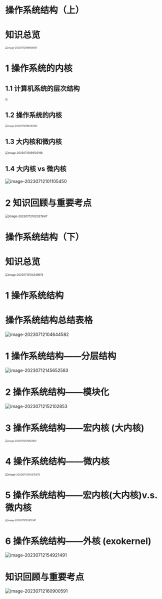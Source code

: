 # 操作系统结构（上）



# 知识总览

<img src="https://cvp.oss-cn-shanghai.aliyuncs.com/picgo/202307120858860.png" alt="image-20230712085804657" style="zoom: 50%;" />



# 1 操作系统的内核



## 1.1 计算机系统的层次结构

<img src="https://cvp.oss-cn-shanghai.aliyuncs.com/picgo/202307120927572.png" style="zoom:50%;" />



## 1.2 操作系统的内核

<img src="https://cvp.oss-cn-shanghai.aliyuncs.com/picgo/202307120940240.png" alt="image-20230712094044100" style="zoom:50%;" />



## 1.3 大内核和微内核

<img src="https://cvp.oss-cn-shanghai.aliyuncs.com/picgo/202307120951368.png" alt="image-20230712095102198" style="zoom: 60%;" />



## 1.4 大内核 vs 微内核

![image-20230712101105450](https://cvp.oss-cn-shanghai.aliyuncs.com/picgo/202307121011604.png)



# 2 知识回顾与重要考点

<img src="https://cvp.oss-cn-shanghai.aliyuncs.com/picgo/202307121020738.png" alt="image-20230712102027647" style="zoom:67%;" />

# 操作系统结构（下）



# 知识总览

<img src="https://cvp.oss-cn-shanghai.aliyuncs.com/picgo/202307121043755.png" alt="image-20230712104349676" style="zoom: 60%;" />



# 1 操作系统结构



# 操作系统结构总结表格

![image-20230712104644582](https://cvp.oss-cn-shanghai.aliyuncs.com/picgo/202307121046756.png)



# 1 操作系统结构——分层结构

![image-20230712145652583](https://cvp.oss-cn-shanghai.aliyuncs.com/picgo/202307121456710.png)



# 2 操作系统结构——模块化

![image-20230712152102853](https://cvp.oss-cn-shanghai.aliyuncs.com/picgo/202307121521971.png)



# 3 操作系统结构——宏内核 (大内核)

<img src="https://cvp.oss-cn-shanghai.aliyuncs.com/picgo/202307121358746.png" alt="image-20230712135822641" style="zoom:50%;" />

# 4 操作系统结构——微内核

<img src="https://cvp.oss-cn-shanghai.aliyuncs.com/picgo/202307121412367.png" alt="image-20230712141215275" style="zoom:57%;" />

# 5 操作系统结构——宏内核(大内核)v.s.微内核

<img src="https://cvp.oss-cn-shanghai.aliyuncs.com/picgo/202307121528428.png" alt="image-20230712152813341" style="zoom: 50%;" />



# 6 操作系统结构——外核 (exokernel)

![image-20230712154921491](https://cvp.oss-cn-shanghai.aliyuncs.com/picgo/202307121549600.png)



# 知识回顾与重要考点

![image-20230712160900591](https://cvp.oss-cn-shanghai.aliyuncs.com/picgo/202307121609728.png)
